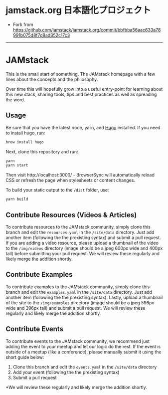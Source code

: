 # jamstack.org 日本語化プロジェクト

+ Fork from https://github.com/jamstack/jamstack.org/commit/bbfbba56aac633a78991b075d8f7d8ad352c17c3

---

# JAMstack

This is the small start of something. The JAMstack homepage with a few lines about the concepts and the philosophy.

Over time this will hopefully grow into a useful entry-point for learning about this new stack, sharing tools, tips and best practices as well as spreading the word.

## Usage

Be sure that you have the latest node, yarn, and [Hugo](https://gohugo.io/) installed. If you need to install hugo, run:

```bash
brew install hugo
```

Next, clone this repository and run:

```bash
yarn
yarn start
```

Then visit http://localhost:3000/ - BrowserSync will automatically reload CSS or
refresh the page when stylesheets or content changes.

To build your static output to the `/dist` folder, use:

```bash
yarn build
```

## Contribute Resources (Videos & Articles)

To contribute resources to the JAMstack community, simply clone this branch and edit the `resources.yaml` in the `/site/data` directory. Just add another item (following the the prexisting syntax) and submit a pull request. If you are adding a video resource, please upload a thumbnail of the video to the `/img/videos` directory (image should be a jpeg 600px wide and 400px tall) before submitting your pull request. We will review these regularly and likely merge the addition shortly.

## Contribute Examples

To contribute examples to the JAMstack community, simply clone this branch and edit the `examples.yaml` in the `/site/data` directory. Just add another item (following the the prexisting syntax). Lastly, upload a thumbnail of the site to the `/img/examples` directory (image should be a jpeg 596px wide and 396px tall) and submit a pull request. We will review these regularly and likely merge the addition shortly.

## Contribute Events

To contribute events to the JAMstack community, we recommend just adding the event to your meetup and let our logic do the rest. If the event is outside of a meetup (like a conference), please manually submit it using the short guide below:

1. Clone this branch and edit the `events.yaml` in the `/site/data` directory
2. Add your event (following the the prexisting syntax)
3. Submit a pull request

*We will review these regularly and likely merge the addition shortly.
